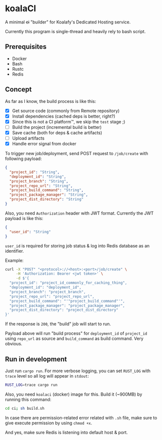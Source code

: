 # koalaCI

A minimal ~~ci~~ "builder" for Koalafy's Dedicated Hosting service.

Currently this program is single-thread and heavily rely to bash script.

## Prerequisites

- Docker
- Bash
- Rustc
- Redis

## Concept

As far as I know, the build process is like this:

- [x] Get source code (commonly from Remote repository)
- [x] Install dependencies (cached deps is better, right?)
- [x] Since this is not a CI platform™, we skip the `test` stage ;)
- [ ] Build the project (incremental build is better)
- [x] Save cache (both for deps & cache artifacts)
- [ ] Upload artifacts
- [x] Handle error signal from docker

To trigger new job/deployment, send POST request to `/job/create` with following payload:

```json
{
  "project_id": "String",
  "deployment_id": "String",
  "project_branch": "String",
  "project_repo_url": "String",
  "project_build_command": "String",
  "project_package_manager": "String",
  "project_dist_directory": "String"
}
```

Also, you need `Authorization` header with JWT format. Currently the JWT payload is like this:

```json
{
  "user_id": "String"
}
```

`user_id` is required for storing job status & log into Redis database as an identifier.

Example:

```bash
curl -X "POST" "<protocol>://<host>:<port>/job/create" \
     -H 'Authorization: Bearer <jwt token>' \
     -d $'{
  "project_id": "project_id_commonly_for_caching_thing",
  "deployment_id": "deployment_id",
  "project_branch": "project_branch",
  "project_repo_url": "project_repo_url",
  "project_build_command": "'"project_build_command"'",
  "project_package_manager": "project_package_manager",
  "project_dist_directory": "project_dist_directory"
}'

```

If the response is `200`, the "build" job will start to run.

Payload above will run "build process" for `deployment_id` of `project_id` using `repo_url` as source
and `build_command` as build command. Very obvious.

## Run in development

Just run `cargo run`. For more verbose logging, you can set `RUST_LOG` with `trace` level so all log will appear
in `stdout`:

```bash
RUST_LOG=trace cargo run
```

Also, you need `koalaci` (docker) image for this. Build it (~900MB) by running this command:

```bash
cd ci; sh build.sh
```

In case there are permission-related error related with `.sh` file, make sure to give
execute permission by using `chmod +x`.

And yes, make sure Redis is listening into default host & port.
